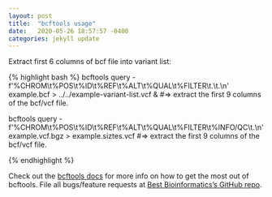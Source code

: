 ```yaml
---
layout: post
title:  "bcftools usage"
date:   2020-05-26 18:57:57 -0400
categories: jekyll update
---
```


Extract first 6 columns of bcf file into variant list:

{% highlight bash %}
bcftools query -f'%CHROM\t%POS\t%ID\t%REF\t%ALT\t%QUAL\t%FILTER\t.\t.\n' example.bcf > ../../example-variant-list.vcf &
#=> extract the first 9 columns of the bcf/vcf file.

bcftools query -f'%CHROM\t%POS\t%ID\t%REF\t%ALT\t%QUAL\t%FILTER\t%INFO/QC\t.\n' example.vcf.bgz > example.siztes.vcf 
#=> extract the first 9 columns of the bcf/vcf file.

{% endhighlight %}

Check out the [bcftools docs][bcftools-docs] for more info on how to get the most out of bcftools. 
File all bugs/feature requests at [Best Bioinformatics’s GitHub repo][best-bioinformatics-gh].

[bcftools-docs]: http://samtools.github.io/bcftools/bcftools.html
[best-bioinformatics-gh]: https://github.com/best-bioinformatics/samtools.github.com
